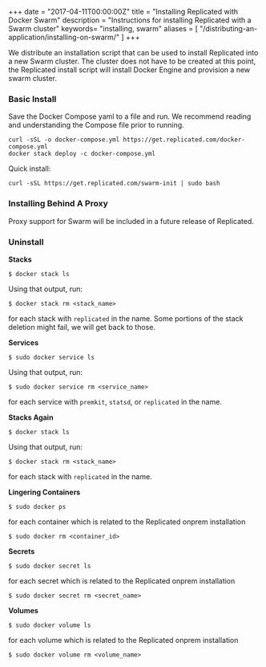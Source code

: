 +++
date = "2017-04-11T00:00:00Z"
title = "Installing Replicated with Docker Swarm"
description = "Instructions for installing Replicated with a Swarm cluster"
keywords= "installing, swarm"
aliases = [
    "/distributing-an-application/installing-on-swarm/"
]
+++

We distribute an installation script that can be used to install Replicated into a new Swarm cluster. The cluster does not have to be created at this point, the Replicated install script will install Docker Engine and provision a new swarm cluster.

### Basic Install

Save the Docker Compose yaml to a file and run. We recommend reading and understanding the Compose file prior to running.

```shell
curl -sSL -o docker-compose.yml https://get.replicated.com/docker-compose.yml
docker stack deploy -c docker-compose.yml
```

Quick install:

```shell
curl -sSL https://get.replicated.com/swarm-init | sudo bash
```

### Installing Behind A Proxy

Proxy support for Swarm will be included in a future release of Replicated.

### Uninstall

__Stacks__


```shell
$ docker stack ls
```

Using that output, run:

```shell
$ docker stack rm <stack_name>
```

for each stack with `replicated` in the name. Some portions of the stack deletion might fail, we will get back to those.

__Services__

```shell
$ sudo docker service ls
```

Using that output, run:

```shell
$ sudo docker service rm <service_name>
```

for each service with `premkit`, `statsd`, or `replicated` in the name.

__Stacks Again__


```shell
$ docker stack ls
```

Using that output, run:

```shell
$ docker stack rm <stack_name>
```

for each stack with `replicated` in the name.


__Lingering Containers__


```shell
$ sudo docker ps
```

for each container which is related to the Replicated onprem installation

```shell
$ sudo docker rm <container_id>
```

__Secrets__

```shell
$ sudo docker secret ls
```

for each secret which is related to the Replicated onprem installation

```shell
$ sudo docker secret rm <secret_name>
```

__Volumes__

```shell
$ sudo docker volume ls
```

for each volume which is related to the Replicated onprem installation

```shell
$ sudo docker volume rm <volume_name>
```
